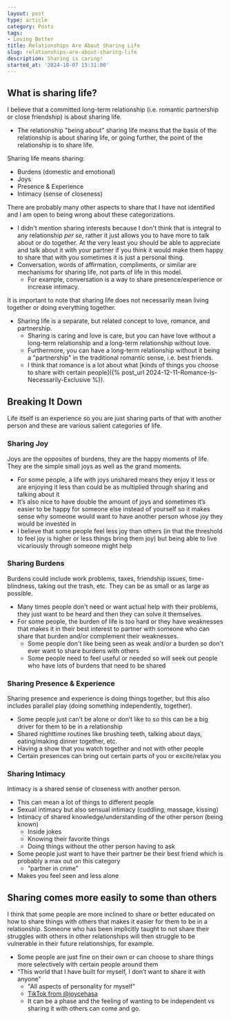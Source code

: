 ```yaml
---
layout: post
type: article
category: Posts
tags:
- Loving Better
title: Relationships Are About Sharing Life
slug: relationships-are-about-sharing-life
description: Sharing is caring!
started_at: '2024-10-07 15:31:00'
---
```


## What is sharing life?

I believe that a committed long-term relationship (i.e. romantic partnership or close friendship) is about sharing life.
* The relationship "being about" sharing life means that the basis of the relationship is about sharing life, or going further, the point of the relationship is to share life.

Sharing life means sharing:
* Burdens (domestic and emotional)
* Joys
* Presence & Experience
* Intimacy (sense of closeness)

There are probably many other aspects to share that I have not identified and I am open to being wrong about these categorizations.
* I didn't mention sharing interests because I don't think that is integral to any relationship *per se*, rather it just allows you to have more to talk about or do together. At the very least you should be able to appreciate and talk about it with your partner if you think it would make them happy to share that with you sometimes it is just a personal thing.
* Conversation, words of affirmation, compliments, or similar are mechanisms for sharing life, not parts of life in this model.
    * For example, conversation is a way to share presence/experience or increase intimacy.

It is important to note that sharing life does not necessarily mean living together or doing everything together.
* Sharing life is a separate, but related concept to love, romance, and partnership.
    * Sharing is caring and love is care, but you can have love without a long-term relationship and a long-term relationship without love.
    * Furthermore, you can have a long-term relationship without it being a "partnership" in the traditional romantic sense, i.e. best friends.
    * I think that romance is a lot about what [kinds of things you choose to share with certain people]({% post_url 2024-12-11-Romance-Is-Necessarily-Exclusive %}).

## Breaking It Down

Life itself is an experience so you are just sharing parts of that with another person and these are various salient categories of life.

### Sharing Joy

Joys are the opposites of burdens, they are the happy moments of life. They are the simple small joys as well as the grand moments.

* For some people, a life with joys unshared means they enjoy it less or are enjoying it less than could be as multiplied through sharing and talking about it
* It’s also nice to have double the amount of joys and sometimes it’s easier to be happy for someone else instead of yourself so it makes sense why someone would want to have another person whose joy they would be invested in 
* I believe that some people feel less joy than others (in that the threshold to feel joy is higher or less things bring them joy) but being able to live vicariously through someone might help

### Sharing Burdens

Burdens could include work problems, taxes, friendship issues, time-blindness, taking out the trash, etc. They can be as small or as large as possible.
* Many times people don't need or want actual help with their problems, they just want to be heard and then they can solve it themselves.
* For some people, the burden of life is too hard or they have weaknesses that makes it in their best interest to partner with someone who can share that burden and/or complement their weaknesses.
    * Some people don't like being seen as weak and/or a burden so don't ever want to share burdens with others
    * Some people need to feel useful or needed so will seek out people who have lots of burdens that need to be shared

### Sharing Presence & Experience

Sharing presence and experience is doing things together, but this also includes parallel play (doing something independently, together).
* Some people just can’t be alone or don’t like to so this can be a big driver for them to be in a relationship
* Shared nighttime routines like brushing teeth, talking about days, eating/making dinner together, etc.
* Having a show that you watch together and not with other people
* Certain presences can bring out certain parts of you or excite/relax you

### Sharing Intimacy

Intimacy is a shared sense of closeness with another person.
* This can mean a lot of things to different people
* Sexual intimacy but also sensual intimacy (cuddling, massage, kissing)
* Intimacy of shared knowledge/understanding of the other person (being known)
    * Inside jokes
    * Knowing their favorite things
    * Doing things without the other person having to ask
* Some people just want to have their partner be their best friend which is probably a max out on this category
    * “partner in crime”
* Makes you feel seen and less alone

## Sharing comes more easily to some than others

I think that some people are more inclined to share or better educated on how to share things with others that makes it easier for them to be in a relationship. Someone who has been implicitly taught to not share their struggles with others in other relationships will then struggle to be vulnerable in their future relationships, for example.

* Some people are just fine on their own or can choose to share things more selectively with certain people around them
* “This world that I have built for myself, I don’t want to share it with anyone”
    * "All aspects of personality for myself"
    * [TikTok from @joycehasa](https://www.tiktok.com/t/ZTFfGTyB9/)
    * It can be a phase and the feeling of wanting to be independent vs sharing it with others can come and go.